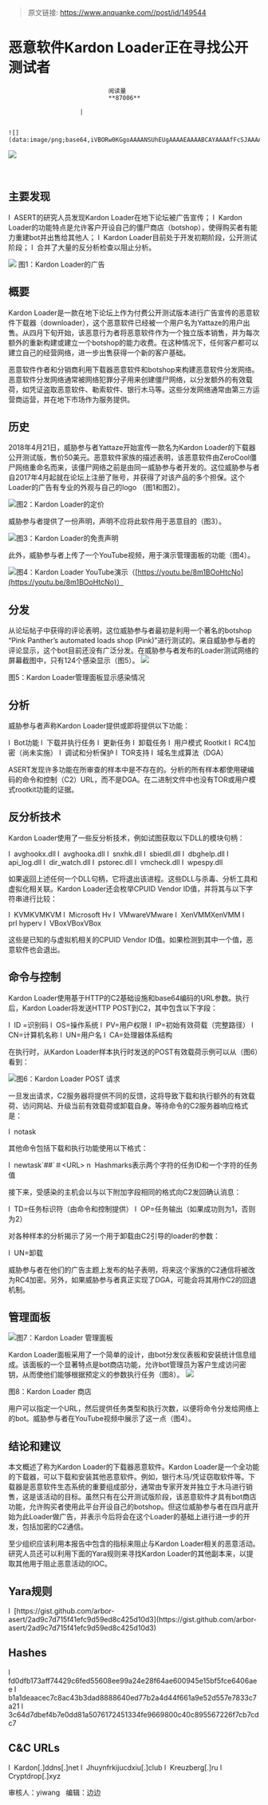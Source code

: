> 原文链接: https://www.anquanke.com//post/id/149544 


# 恶意软件Kardon Loader正在寻找公开测试者


                                阅读量   
                                **87006**
                            
                        |
                        
                                                                                                                                    ![](data:image/png;base64,iVBORw0KGgoAAAANSUhEUgAAAAEAAAABCAYAAAAfFcSJAAAAAXNSR0IArs4c6QAAAARnQU1BAACxjwv8YQUAAAAJcEhZcwAADsQAAA7EAZUrDhsAAAANSURBVBhXYzh8+PB/AAffA0nNPuCLAAAAAElFTkSuQmCC)
                                                                                            



[![](https://p5.ssl.qhimg.com/t014753ddebda811a1a.jpg)](https://p5.ssl.qhimg.com/t014753ddebda811a1a.jpg)

 

## 主要发现

<!-- [if !supportLists]-->l  <!--[endif]-->ASERT的研究人员发现Kardon Loader在地下论坛被广告宣传；

<!-- [if !supportLists]-->l  <!--[endif]-->Kardon Loader的功能特点是允许客户开设自己的僵尸商店（botshop），使得购买者有能力重建bot并出售给其他人；

<!-- [if !supportLists]-->l  <!--[endif]-->Kardon Loader目前处于开发初期阶段，公开测试阶段；

<!-- [if !supportLists]-->l  <!--[endif]-->合并了大量的反分析检查以阻止分析。

[![](https://p2.ssl.qhimg.com/t01b2dd07859921f89e.png)](https://p2.ssl.qhimg.com/t01b2dd07859921f89e.png) 图1：Kardon Loader的广告



## 概要

Kardon Loader是一款在地下论坛上作为付费公开测试版本进行广告宣传的恶意软件下载器（downloader），这个恶意软件已经被一个用户名为Yattaze的用户出售。从四月下旬开始，该恶意行为者将恶意软件作为一个独立版本销售，并为每次额外的重新构建或建立一个botshop的能力收费。在这种情况下，任何客户都可以建立自己的经营网络，进一步出售获得一个新的客户基础。

恶意软件作者和分销商利用下载器恶意软件和botshop来构建恶意软件分发网络。恶意软件分发网络通常被网络犯罪分子用来创建僵尸网络，以分发额外的有效载荷，如凭证盗取恶意软件、勒索软件、银行木马等。这些分发网络通常由第三方运营商运营，并在地下市场作为服务提供。



## 历史

2018年4月21日，威胁参与者Yattaze开始宣传一款名为Kardon Loader的下载器公开测试版，售价50美元。恶意软件家族的描述表明，该恶意软件由ZeroCool僵尸网络重命名而来，该僵尸网络之前是由同一威胁参与者开发的。这位威胁参与者自2017年4月起就在论坛上注册了账号，并获得了对该产品的多个担保。这个Loader的广告有专业的外观与自己的logo （图1和图2）。

[![](https://p0.ssl.qhimg.com/t01565449b60b9fa02d.png)](https://p0.ssl.qhimg.com/t01565449b60b9fa02d.png)图2：Kardon Loader的定价

威胁参与者提供了一份声明，声明不应将此软件用于恶意目的（图3）。

[![](https://p0.ssl.qhimg.com/t01e6bc8cdba122a824.png)](https://p0.ssl.qhimg.com/t01e6bc8cdba122a824.png)图3：Kardon Loader的免责声明

此外，威胁参与者上传了一个YouTube视频，用于演示管理面板的功能（图4）。

[![](https://p2.ssl.qhimg.com/t01548cb91bc2f9b569.png)](https://p2.ssl.qhimg.com/t01548cb91bc2f9b569.png)图4：Kardon Loader YouTube演示（[https://youtu.be/8m1BOoHtcNo](https://youtu.be/8m1BOoHtcNo)）



## 分发

从论坛帖子中获得的评论表明，这位威胁参与者最初是利用一个著名的botshop “Pink Panther’s automated loads shop (Pink)”进行测试的。来自威胁参与者的评论显示，这个bot目前还没有广泛分发。在威胁参与者发布的Loader测试网络的屏幕截图中，只有124个感染显示（图5）。 [![](https://p3.ssl.qhimg.com/t0170a7b0a331d79281.png)](https://p3.ssl.qhimg.com/t0170a7b0a331d79281.png)

图5：Kardon Loader管理面板显示感染情况



## 分析

威胁参与者声称Kardon Loader提供或即将提供以下功能：

<!-- [if !supportLists]-->l  <!--[endif]-->Bot功能

<!-- [if !supportLists]-->l  <!--[endif]-->下载并执行任务

<!-- [if !supportLists]-->l  <!--[endif]-->更新任务

<!-- [if !supportLists]-->l  <!--[endif]-->卸载任务

<!-- [if !supportLists]-->l  <!--[endif]-->用户模式 Rootkit

<!-- [if !supportLists]-->l  <!--[endif]-->RC4加密（尚未实施）

<!-- [if !supportLists]-->l  <!--[endif]-->调试和分析保护

<!-- [if !supportLists]-->l  <!--[endif]-->TOR支持

<!-- [if !supportLists]-->l  <!--[endif]-->域名生成算法（DGA）

ASERT发现许多功能在所审查的样本中是不存在的。分析的所有样本都使用硬编码的命令和控制（C2）URL，而不是DGA。在二进制文件中也没有TOR或用户模式rootkit功能的证据。



## 反分析技术

Kardon Loader使用了一些反分析技术，例如试图获取以下DLL的模块句柄：

<!-- [if !supportLists]-->l  <!--[endif]-->avghookx.dll

<!-- [if !supportLists]-->l  <!--[endif]-->avghooka.dll

<!-- [if !supportLists]-->l  <!--[endif]-->snxhk.dll

<!-- [if !supportLists]-->l  <!--[endif]-->sbiedll.dll

<!-- [if !supportLists]-->l  <!--[endif]-->dbghelp.dll

<!-- [if !supportLists]-->l  <!--[endif]-->api_log.dll

<!-- [if !supportLists]-->l  <!--[endif]-->dir_watch.dll

<!-- [if !supportLists]-->l  <!--[endif]-->pstorec.dll

<!-- [if !supportLists]-->l  <!--[endif]-->vmcheck.dll

<!-- [if !supportLists]-->l  <!--[endif]-->wpespy.dll

如果返回上述任何一个DLL句柄，它将退出该进程。这些DLL与杀毒、分析工具和虚拟化相关联。Kardon Loader还会枚举CPUID Vendor ID值，并将其与以下字符串进行比较：

<!-- [if !supportLists]-->l  <!--[endif]-->KVMKVMKVM

<!-- [if !supportLists]-->l  <!--[endif]-->Microsoft Hv

<!-- [if !supportLists]-->l  <!--[endif]-->VMwareVMware

<!-- [if !supportLists]-->l  <!--[endif]-->XenVMMXenVMM

<!-- [if !supportLists]-->l  <!--[endif]-->prl hyperv

<!-- [if !supportLists]-->l  <!--[endif]-->VBoxVBoxVBox

这些是已知的与虚拟机相关的CPUID Vendor ID值。如果检测到其中一个值，恶意软件也会退出。



## 命令与控制

Kardon Loader使用基于HTTP的C2基础设施和base64编码的URL参数。执行后，Kardon Loader将发送HTTP POST到C2，其中包含以下字段：

<!-- [if !supportLists]-->l  <!--[endif]-->ID =识别码

<!-- [if !supportLists]-->l  <!--[endif]-->OS=操作系统

<!-- [if !supportLists]-->l  <!--[endif]-->PV=用户权限

<!-- [if !supportLists]-->l  <!--[endif]-->IP=初始有效荷载（完整路径）

<!-- [if !supportLists]-->l  <!--[endif]-->CN=计算机名称

<!-- [if !supportLists]-->l  <!--[endif]-->UN=用户名

<!-- [if !supportLists]-->l  <!--[endif]-->CA=处理器体系结构

在执行时，从Kardon Loader样本执行时发送的POST有效载荷示例可以从（图6）看到：

[![](https://p4.ssl.qhimg.com/t01d1cecdbc32a69f6f.png)](https://p4.ssl.qhimg.com/t01d1cecdbc32a69f6f.png)图6：Kardon Loader POST 请求

一旦发出请求，C2服务器将提供不同的反馈，这将导致下载和执行额外的有效载荷、访问网站、升级当前有效载荷或卸载自身。等待命令的C2服务器响应格式是：

<!-- [if !supportLists]-->l  <!--[endif]-->notask

其他命令包括下载和执行功能使用以下格式：

<!-- [if !supportLists]-->l  <!--[endif]-->newtask`##`＃&lt;URL&gt;

<!-- [if !supportLists]-->n  <!--[endif]-->Hashmarks表示两个字符的任务ID和一个字符的任务值

接下来，受感染的主机会以与以下附加字段相同的格式向C2发回确认消息：

<!-- [if !supportLists]-->l  <!--[endif]-->TD=任务标识符（由命令和控制提供）

<!-- [if !supportLists]-->l  <!--[endif]-->OP=任务输出（如果成功则为1，否则为2）

对各种样本的分析揭示了另一个用于卸载由C2引导的loader的参数：

<!-- [if !supportLists]-->l  <!--[endif]-->UN=卸载

威胁参与者在他们的广告主题上发布的帖子表明，将来这个家族的C2通信将被改为RC4加密。另外，如果威胁参与者真正实现了DGA，可能会将其用作C2的回退机制。



## 管理面板

[![](https://p2.ssl.qhimg.com/t01c91dbb2cb385dcd6.png)](https://p2.ssl.qhimg.com/t01c91dbb2cb385dcd6.png)图7：Kardon Loader 管理面板

Kardon Loader面板采用了一个简单的设计，由bot分发仪表板和安装统计信息组成。该面板的一个显著特点是bot商店功能，允许bot管理员为客户生成访问密钥，从而使他们能够根据预定义的参数执行任务（图8）。 [![](https://p4.ssl.qhimg.com/t01dafe78ff38784c7b.png)](https://p4.ssl.qhimg.com/t01dafe78ff38784c7b.png)

图8：Kardon Loader 商店

用户可以指定一个URL，然后提供任务类型和执行次数，以便将命令分发给网络上的bot。威胁参与者在YouTube视频中展示了这一点（图4）。



## 结论和建议

本文概述了称为Kardon Loader的下载器恶意软件。Kardon Loader是一个全功能的下载器，可以下载和安装其他恶意软件。例如，银行木马/凭证窃取软件等。下载器是恶意软件生态系统的重要组成部分，通常由专家开发并独立于木马进行销售，这是该活动的目标。虽然只有在公开测试版阶段，该恶意软件才具有bot商店功能，允许购买者使用此平台开设自己的botshop。但这位威胁参与者在四月底开始为此Loader做广告，并表示今后将会在这个Loader的基础上进行进一步的开发，包括加密的C2通信。

至少组织应该利用本报告中包含的指标来阻止与Kardon Loader相关的恶意活动。研究人员还可以利用下面的Yara规则来寻找Kardon Loader的其他副本来，以提取其他用于阻止恶意活动的IOC。



## Yara规则

<!-- [if !supportLists]-->l  <!--[endif]-->[https://gist.github.com/arbor-asert/2ad9c7d715f41efc9d59ed8c425d10d3](https://gist.github.com/arbor-asert/2ad9c7d715f41efc9d59ed8c425d10d3)



## Hashes

<!-- [if !supportLists]-->l  <!--[endif]-->fd0dfb173aff74429c6fed55608ee99a24e28f64ae600945e15bf5fce6406aee

<!-- [if !supportLists]-->l  <!--[endif]-->b1a1deaacec7c8ac43b3dad8888640ed77b2a4d44f661a9e52d557e7833c7a21

<!-- [if !supportLists]-->l  <!--[endif]-->3c64d7dbef4b7e0dd81a5076172451334fe9669800c40c895567226f7cb7cdc7



## C&amp;C URLs

<!-- [if !supportLists]-->l  <!--[endif]-->Kardon[.]ddns[.]net

<!-- [if !supportLists]-->l  <!--[endif]-->Jhuynfrkijucdxiu[.]club

<!-- [if !supportLists]-->l  <!--[endif]-->Kreuzberg[.]ru

<!-- [if !supportLists]-->l  <!--[endif]-->Cryptdrop[.]xyz

审核人：yiwang   编辑：边边
